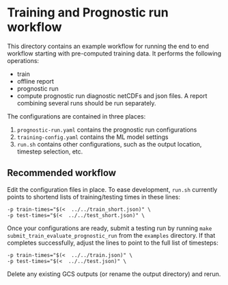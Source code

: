 # Training and Prognostic run workflow

This directory contains an example workflow for running the end to end
workflow starting with pre-computed training data. It performs the following
operations:
- train
- offline report
- prognostic run
- compute prognostic run diagnostic netCDFs and json files. A report combining
  several runs should be run separately.

The configurations are contained in three places:

1. `prognostic-run.yaml` contains the prognostic run configurations
1. `training-config.yaml` contains the ML model settings
1. `run.sh` contains other configurations, such as the output location,
   timestep selection, etc.


## Recommended workflow

Edit the configuration files in place. To ease development, `run.sh`
currently points to shortend lists of training/testing times in these lines:

    -p train-times="$(<  ../../train_short.json)" \
    -p test-times="$(<  ../../test_short.json)" \


Once your configurations are ready, submit a testing run by running 
`make submit_train_evaluate_prognostic_run` from the `examples` directory. If
that completes successfully, adjust the lines to point to the full list of
timesteps:

    -p train-times="$(<  ../../train.json)" \
    -p test-times="$(<  ../../test.json)" \

Delete any existing GCS outputs (or rename the output directory) and rerun.
